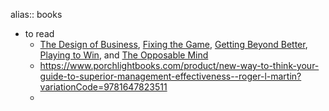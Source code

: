 alias:: books

- to read
	- [The Design of Business](https://800ceoread.com/products/design-of-business-roger-l-martin-english), [Fixing the Game](https://800ceoread.com/products/fixing-the-game-roger-l-martin-english), [Getting Beyond Better](https://800ceoread.com/products/making-change-for-the-better-roger-l-martin-sally-osberg-english?selected=180227), [Playing to Win](https://800ceoread.com/products/playing-to-win-a-g-lafley-roger-l-martin-english), and [The Opposable Mind](https://800ceoread.com/products/opposable-mind-illustrated-roger-l-martin-english)
	- https://www.porchlightbooks.com/product/new-way-to-think-your-guide-to-superior-management-effectiveness--roger-l-martin?variationCode=9781647823511
	-